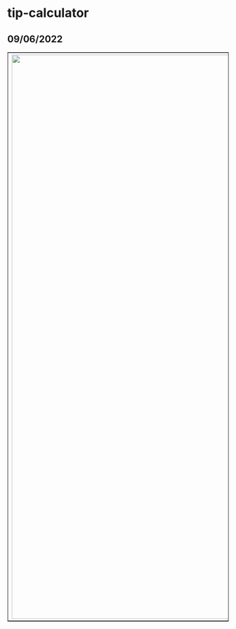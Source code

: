 # tip-calculator
## 09/06/2022


<table border = 1 align = center>
    <tr>
      <th colspan = 4 align="center"><img src="https://user-images.githubusercontent.com/65494126/188925646-b5050bdc-b9a0-4cb4-b590-4ffaadfd05d2.png" height=1280 width=720></img> </th>
      <th colspan = 4 align="center"><img src="https://user-images.githubusercontent.com/65494126/188925655-a1aee67b-faac-4e7d-9c0c-c6068bdf05da.png" height=1280 width=720></img> </th>
    </tr>
</table>

